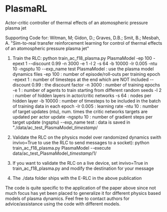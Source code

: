 # PlasmaRL
Actor-critic controller of thermal effects of an atomospheric pressure plasma jet

Supporting Code for:
Witman, M; Gidon, D.; Graves, D.B.; Smit, B.; Mesbah, A. "Sim-to-real transfer reinforcement learning for control of thermal effects of an atomospheric pressure plasma jet"

1. Train the RLC:
python train_ac_f18_plasma.py PlasmaModel -ep 100 -epext 1 --discount 0.99 -n 3000 -e 1 -l 2 -s 64 -b 10000 -lr 0.005 -ntu 10 -ngsptu 10 --exp_name test
    PlasmaModel     : use the plasma model dynamics files
    -ep 100         : number of episode/roll-outs per training epoch
    -epext 1        : number of timesteps at the end which are NOT included 
    --discount 0.99 : the discount factor
    -n 3000         : number of training epochs
    -e 1            : number of agents to train starting from different random seeds
    -l 2            : number of hidden layers in actor/critic networks
    -s 64           : nodes per hidden layer
    -b 10000        : number of timesteps to be included in the batch of training data in each epoch
    -lr 0.005       : learning rate
    -ntu 10         : number of target updates (ntu), num. times the critic networks targets are updated per actor update
    -ngsptu 10      : number of gradient steps per target update (ngsptu)
    --exp_name test : data is saved in "./data/ac_test_PlasmaModel_*timestamp*/

2. Validate the RLC on the physics model over randomized dynamics swith invivo=True to use the RLC to send messages to a socket):
python train_ac_f18_plasma.py PlasmaModel --execute data/ac_test_PlasmaModel_*timestamp*/1/

3. If you want to validate the RLC on a live device, set invivo=True in train_ac_f18_plasma.py and modify the destination for your message

4. The ./data folder ships with the E-RLC in the above publication

The code is quite specific to the application of the paper above since not much focus
has yet been placed to generalize it for different physics based models of plasma dynamics. 
Feel free to contact authors for advice/assistance using the code with different models.
